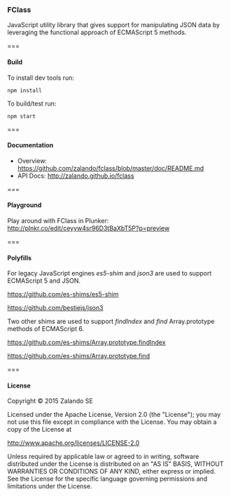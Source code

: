 ### FClass

JavaScript utility library that gives support for manipulating JSON data
by leveraging the functional approach of ECMAScript 5 methods.

===
#### Build

To install dev tools run:

```npm install```

To build/test run:

```npm start```

===
#### Documentation

* Overview: https://github.com/zalando/fclass/blob/master/doc/README.md
* API Docs: http://zalando.github.io/fclass

===
#### Playground

Play around with FClass in Plunker: http://plnkr.co/edit/ceyyw4sr96D3tBaXbT5P?p=preview

===
#### Polyfills

For legacy JavaScript engines *es5-shim* and *json3* are used to support ECMAScript 5 and JSON.

https://github.com/es-shims/es5-shim

https://github.com/bestiejs/json3

Two other shims are used to support *findIndex* and *find* Array.prototype methods of ECMAScript 6.

https://github.com/es-shims/Array.prototype.findIndex

https://github.com/es-shims/Array.prototype.find

===
#### License


Copyright © 2015 Zalando SE

Licensed under the Apache License, Version 2.0 (the "License");
you may not use this file except in compliance with the License.
You may obtain a copy of the License at

http://www.apache.org/licenses/LICENSE-2.0

Unless required by applicable law or agreed to in writing, software
distributed under the License is distributed on an "AS IS" BASIS,
WITHOUT WARRANTIES OR CONDITIONS OF ANY KIND, either express or implied.
See the License for the specific language governing permissions and
limitations under the License.
